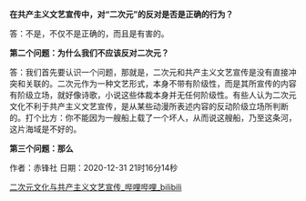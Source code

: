 **在共产主义文艺宣传中，对“二次元”的反对是否是正确的行为？**

答：不是，不仅不是正确的，而且是有害的。

**第二个问题：为什么我们不应该反对二次元？**

答：我们首先要认识一个问题，那就是，二次元和共产主义文艺宣传是没有直接冲突和关联的。二次元作为一种文艺形式，本身不带有阶级性，而是其所宣传的内容有阶级立场，就好像诗歌，小说这些体裁本身并无任何阶级性。有些人认为二次元文化不利于共产主义文艺宣传，是从某些动漫所表述内容的反动阶级立场所判断的。打个比方：你不能因为一艘船上载了一个坏人，从而说这艘船，乃至这条河，这片海域是不好的。

**第三个问题：那么**

作者：赤锋社 日期：2020-12-31 21时16分14秒

[二次元文化与共产主义文艺宣传_哔哩哔哩_bilibili](https://www.bilibili.com/video/BV1aV41187pa/?spm_id_from=333.337.search-card.all.click&vd_source=aa6116a78a4dd47e1c72aefe98ab9041)
